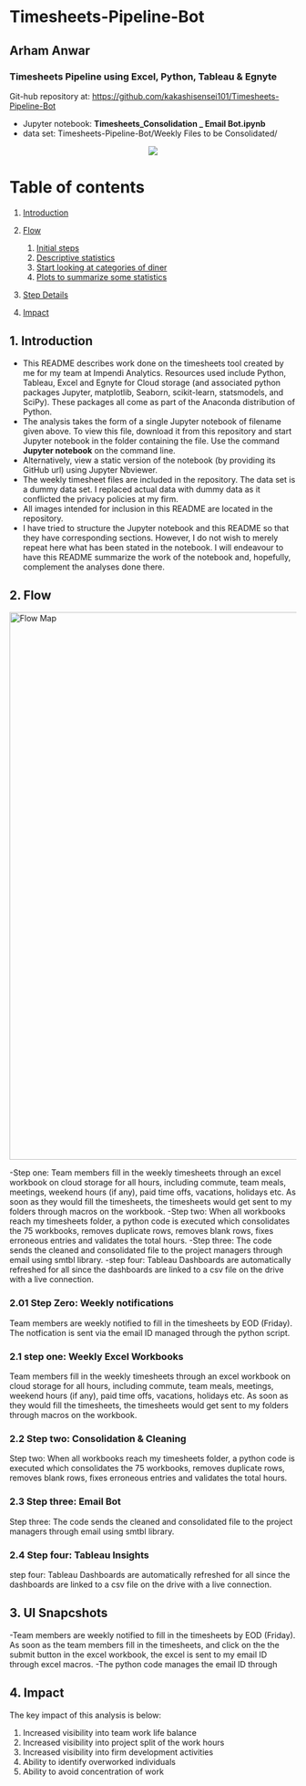 # Timesheets-Pipeline-Bot
## Arham Anwar

### Timesheets Pipeline using Excel, Python, Tableau & Egnyte

Git-hub repository at:
https://github.com/kakashisensei101/Timesheets-Pipeline-Bot

- Jupyter notebook: **Timesheets_Consolidation _ Email Bot.ipynb**
- data set: Timesheets-Pipeline-Bot/Weekly Files to be Consolidated/

<p align="center">
<img src=https://user-images.githubusercontent.com/64707681/189487172-69a6c5ed-ea84-48ef-a39b-04b57b70721a.gif >
</p>

# Table of contents
1. [Introduction](#introduction)

2. [Flow](#section2)
    1. [Initial steps](#sec2p1)
    2. [Descriptive statistics](#sec2p2)
    3. [Start looking at categories of diner](#sec2p3)
    4. [Plots to summarize some statistics](#sec2p4)
     
3. [Step Details](#section3)
5. [Impact](#conclusion)



## 1. Introduction <a name="introduction"></a>
- This README describes work done on the timesheets tool created by me for my team at Impendi Analytics. Resources used include Python, Tableau, Excel and Egnyte for Cloud storage (and associated python packages Jupyter, matplotlib, Seaborn, scikit-learn, statsmodels, and SciPy). These packages all come as part of the Anaconda distribution of Python.
- The analysis takes the form of a single Jupyter notebook of filename given above. To view this file, download it from this repository and start Jupyter notebook in the folder containing the file. Use the command **Jupyter notebook** on the command line. 
- Alternatively, view a static version of the notebook (by providing its GitHub url) using Jupyter Nbviewer. 
- The weekly timesheet files are included in the repository. The data set is a dummy data set. I replaced actual data with dummy data as it conflicted the privacy policies at my firm.
- All images intended for inclusion in this README are located in the repository.
- I have tried to structure the Jupyter notebook and this README so that they have corresponding sections. However, I do not wish to merely repeat here what has been stated in the notebook. I will endeavour to have this README summarize the work of the notebook and, hopefully, complement the analyses done there.

##  2. Flow <a name="section2"></a>

<img width="960" alt="Flow Map" src="https://user-images.githubusercontent.com/64707681/189486763-12012d50-e301-489f-806a-fad11521673c.PNG">

-Step one: Team members fill in the weekly timesheets through an excel workbook on cloud storage for all hours, including commute, team meals, meetings, weekend hours (if any), paid time offs, vacations, holidays etc. As soon as they would fill the timesheets, the timesheets would get sent to my folders through macros on the workbook.
-Step two: When all workbooks reach my timesheets folder, a python code is executed which consolidates the 75 workbooks, removes duplicate rows, removes blank rows, fixes erroneous entries and validates the total hours.
-Step three: The code sends the cleaned and consolidated file to the project managers through email using smtbl library.
-step four: Tableau Dashboards are automatically refreshed for all since the dashboards are linked to a csv file on the drive with a live connection.

### 2.01 Step Zero: Weekly notifications
Team members are weekly notified to fill in the timesheets by EOD (Friday). The notfication is sent via the email ID managed through the python script.


### 2.1 step one: Weekly Excel Workbooks <a name="sec2p1"></a>
Team members fill in the weekly timesheets through an excel workbook on cloud storage for all hours, including commute, team meals, meetings, weekend hours (if any), paid time offs, vacations, holidays etc. As soon as they would fill the timesheets, the timesheets would get sent to my folders through macros on the workbook.

### 2.2 Step two: Consolidation & Cleaning <a name="sec2p2"></a>
Step two: When all workbooks reach my timesheets folder, a python code is executed which consolidates the 75 workbooks, removes duplicate rows, removes blank rows, fixes erroneous entries and validates the total hours.


### 2.3 Step three: Email Bot <a name="sec2p3"></a>
Step three: The code sends the cleaned and consolidated file to the project managers through email using smtbl library.

### 2.4 Step four: Tableau Insights <a name="sec2p4"></a>
step four: Tableau Dashboards are automatically refreshed for all since the dashboards are linked to a csv file on the drive with a live connection.

## 3. UI Snapcshots <a name="section3"></a>
-Team members are weekly notified to fill in the timesheets by EOD (Friday). As soon as the team members fill in the timesheets, and click on the the submit button in the excel workbook, the excel is sent to my email ID through excel macros.
-The python code manages the email ID through 


## 4. Impact <a name="conclusion"></a>
The key impact of this analysis is below:
1. Increased visibility into team work life balance
2. Increased visibility into project split of the work hours
3. Increased visibility into firm development activities
4. Ability to identify overworked individuals
5. Ability to avoid concentration of work
